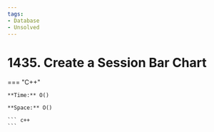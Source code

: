 ```yaml
---
tags:
- Database
- Unsolved
---
```



# 1435. Create a Session Bar Chart

=== "C++"

    **Time:** O()

    **Space:** O()

    ``` c++
    ```
